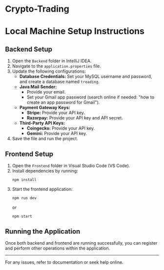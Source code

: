 # Crypto-Trading
# Local Machine Setup Instructions

## Backend Setup
1. Open the `Backend` folder in IntelliJ IDEA.
2. Navigate to the `application.properties` file.
3. Update the following configurations:
   - **Database Credentials:** Set your MySQL username and password, and create a database named `treading`.
   - **Java Mail Sender:**
     - Provide your email.
     - Set your Gmail app password (search online if needed: "how to create an app password for Gmail").
   - **Payment Gateway Keys:**
     - **Stripe:** Provide your API key.
     - **Razorpay:** Provide your API key and API secret.
   - **Third-Party API Keys:**
     - **Coingecko:** Provide your API key.
     - **Gemini:** Provide your API key.
4. Save the file and run the project.

## Frontend Setup
1. Open the `Frontend` folder in Visual Studio Code (VS Code).
2. Install dependencies by running:
   ```sh
   npm install
   ```
3. Start the frontend application:
   ```sh
   npm run dev
   ```
   or
   ```sh
   npm start
   ```

## Running the Application
Once both backend and frontend are running successfully, you can register and perform other operations within the application.

---
For any issues, refer to documentation or seek help online.
